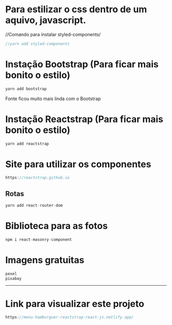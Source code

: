 
# Para estilizar o css dentro de um aquivo, javascript.

//Comando para instalar styled-components/
```js
//yarn add styled-components
```

# Instação Bootstrap (Para ficar mais bonito o estilo)

```js
yarn add bootstrap
```
Fonte ficou muito mais linda com o Bootstrap

# Instação Reactstrap (Para ficar mais bonito o estilo)

```js
yarn add reactstrap
```

# Site para utilizar os componentes

```js
https://reactstrap.github.io
```
## Rotas

```js
yarn add react-router-dom
```

# Biblioteca para as fotos
```js
npm i react-masonry-component
```

# Imagens gratuitas 
```js
pexel
pixabay
```
-------------------------
# Link para visualizar este projeto
```js
https://menu-hamburguer-reactstrap-react-js.netlify.app/
```

